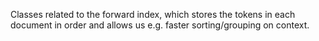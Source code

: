 Classes related to the forward index, which stores the tokens in each document in order and allows us e.g. faster 
sorting/grouping on context.